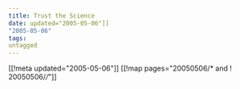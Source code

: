 ```yaml
---
title: Trust the Science
date: updated="2005-05-06"]]
"2005-05-06"
tags:
untagged
---
```

[[!meta updated="2005-05-06"]]
[[!map pages="20050506/* and ! 20050506/*/*"]]
